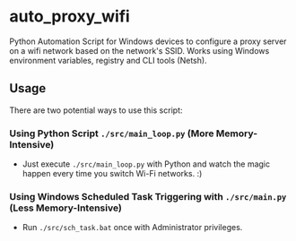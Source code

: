 # auto_proxy_wifi

Python Automation Script for Windows devices to configure a proxy server on a wifi network based on the network's SSID. Works using Windows environment variables, registry and CLI tools (Netsh).

## Usage

There are two potential ways to use this script:

### Using Python Script `./src/main_loop.py` (More Memory-Intensive)

- Just execute `./src/main_loop.py` with Python and watch the magic happen every time you switch Wi-Fi networks. :)

### Using Windows Scheduled Task Triggering with `./src/main.py` (Less Memory-Intensive)

- Run `./src/sch_task.bat` once with Administrator privileges.
